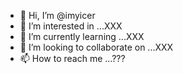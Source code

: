 - 👋 Hi, I’m @imyicer
- 👀 I’m interested in ...XXX
- 🌱 I’m currently learning ...XXX
- 💞️ I’m looking to collaborate on ...XXX
- 📫 How to reach me ...???

<!---
imyicer/imyicer is a ✨ special ✨ repository because its `README.md` (this file) appears on your GitHub profile.
You can click the Preview link to take a look at your changes.
--->
